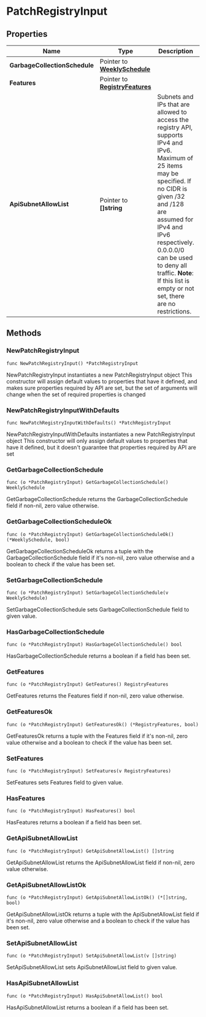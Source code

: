 # PatchRegistryInput

## Properties

|Name | Type | Description | Notes|
|------------ | ------------- | ------------- | -------------|
|**GarbageCollectionSchedule** | Pointer to [**WeeklySchedule**](WeeklySchedule.md) |  | [optional] |
|**Features** | Pointer to [**RegistryFeatures**](RegistryFeatures.md) |  | [optional] |
|**ApiSubnetAllowList** | Pointer to **[]string** | Subnets and IPs that are allowed to access the registry API, supports IPv4 and IPv6. Maximum of 25 items may be specified. If no CIDR is given /32 and /128 are assumed for IPv4 and IPv6 respectively. 0.0.0.0/0 can be used to deny all traffic. __Note__: If this list is empty or not set, there are no restrictions.  | [optional] |

## Methods

### NewPatchRegistryInput

`func NewPatchRegistryInput() *PatchRegistryInput`

NewPatchRegistryInput instantiates a new PatchRegistryInput object
This constructor will assign default values to properties that have it defined,
and makes sure properties required by API are set, but the set of arguments
will change when the set of required properties is changed

### NewPatchRegistryInputWithDefaults

`func NewPatchRegistryInputWithDefaults() *PatchRegistryInput`

NewPatchRegistryInputWithDefaults instantiates a new PatchRegistryInput object
This constructor will only assign default values to properties that have it defined,
but it doesn't guarantee that properties required by API are set

### GetGarbageCollectionSchedule

`func (o *PatchRegistryInput) GetGarbageCollectionSchedule() WeeklySchedule`

GetGarbageCollectionSchedule returns the GarbageCollectionSchedule field if non-nil, zero value otherwise.

### GetGarbageCollectionScheduleOk

`func (o *PatchRegistryInput) GetGarbageCollectionScheduleOk() (*WeeklySchedule, bool)`

GetGarbageCollectionScheduleOk returns a tuple with the GarbageCollectionSchedule field if it's non-nil, zero value otherwise
and a boolean to check if the value has been set.

### SetGarbageCollectionSchedule

`func (o *PatchRegistryInput) SetGarbageCollectionSchedule(v WeeklySchedule)`

SetGarbageCollectionSchedule sets GarbageCollectionSchedule field to given value.

### HasGarbageCollectionSchedule

`func (o *PatchRegistryInput) HasGarbageCollectionSchedule() bool`

HasGarbageCollectionSchedule returns a boolean if a field has been set.

### GetFeatures

`func (o *PatchRegistryInput) GetFeatures() RegistryFeatures`

GetFeatures returns the Features field if non-nil, zero value otherwise.

### GetFeaturesOk

`func (o *PatchRegistryInput) GetFeaturesOk() (*RegistryFeatures, bool)`

GetFeaturesOk returns a tuple with the Features field if it's non-nil, zero value otherwise
and a boolean to check if the value has been set.

### SetFeatures

`func (o *PatchRegistryInput) SetFeatures(v RegistryFeatures)`

SetFeatures sets Features field to given value.

### HasFeatures

`func (o *PatchRegistryInput) HasFeatures() bool`

HasFeatures returns a boolean if a field has been set.

### GetApiSubnetAllowList

`func (o *PatchRegistryInput) GetApiSubnetAllowList() []string`

GetApiSubnetAllowList returns the ApiSubnetAllowList field if non-nil, zero value otherwise.

### GetApiSubnetAllowListOk

`func (o *PatchRegistryInput) GetApiSubnetAllowListOk() (*[]string, bool)`

GetApiSubnetAllowListOk returns a tuple with the ApiSubnetAllowList field if it's non-nil, zero value otherwise
and a boolean to check if the value has been set.

### SetApiSubnetAllowList

`func (o *PatchRegistryInput) SetApiSubnetAllowList(v []string)`

SetApiSubnetAllowList sets ApiSubnetAllowList field to given value.

### HasApiSubnetAllowList

`func (o *PatchRegistryInput) HasApiSubnetAllowList() bool`

HasApiSubnetAllowList returns a boolean if a field has been set.


